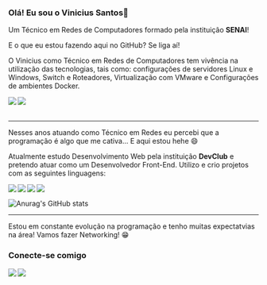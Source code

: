 ### Olá! Eu sou o Vinicius Santos👋

<p>Um Técnico em Redes de Computadores formado pela instituição <strong>SENAI</strong>!</p>
<p>E o que eu estou fazendo aqui no GitHub? Se liga aí!</p>

<p>O Vinicius como Técnico em Redes de Computadores tem vivência na utilização das tecnologias, tais como: configurações de servidores Linux e Windows, Switch e Roteadores, Virtualização com VMware e Configurações de ambientes Docker.</p>

<img align="left" src="https://img.shields.io/badge/Linux-FCC624?style=for-the-badge&logo=linux&logoColor=black" />
<img align="left" src="https://img.shields.io/badge/Windows-0078D6?style=for-the-badge&logo=windows&logoColor=white" />
<br></br>

---

<p>Nesses anos atuando como Técnico em Redes eu percebi que a programação é algo que me cativa... E aqui estou hehe 😄 </p> 
<p>Atualmente estudo Desenvolvimento Web pela instituição <strong>DevClub</strong> e pretendo atuar como um Desenvolvedor Front-End. Utilizo e crio projetos com as seguintes linguagens:</p>
<img align="left" src="https://img.shields.io/badge/HTML5-E34F26?style=for-the-badge&logo=html5&logoColor=white" />
<img align="left" src="https://img.shields.io/badge/CSS-239120?&style=for-the-badge&logo=css3&logoColor=white" />
<img align="left" src="https://img.shields.io/badge/JavaScript-F7DF1E?style=for-the-badge&logo=javascript&logoColor=black" />
<img src="https://img.shields.io/badge/React-20232A?style=for-the-badge&logo=react&logoColor=61DAFB" />

![Anurag's GitHub stats](https://github-readme-stats.vercel.app/api?username=vinixsantos06&show_icons=true&theme=dark)

---

<p>Estou em constante evolução na programação e tenho muitas expectatvias na área! Vamos fazer Networking! 😁</p>

### Conecte-se comigo

<img align="left" src="https://img.shields.io/badge/Instagram-E4405F?style=for-the-badge&logo=instagram&logoColor=white" />
<img align="left" src="https://img.shields.io/badge/LinkedIn-0077B5?style=for-the-badge&logo=linkedin&logoColor=white" />
